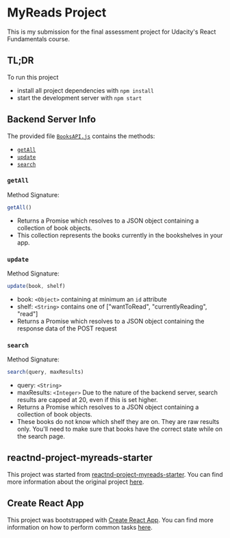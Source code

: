 # MyReads Project

This is my submission for the final assessment project for Udacity's React Fundamentals course.

## TL;DR

To run this project

* install all project dependencies with `npm install`
* start the development server with `npm start`

## Backend Server Info

The provided file [`BooksAPI.js`](src/BooksAPI.js) contains the methods:

* [`getAll`](#getall)
* [`update`](#update)
* [`search`](#search)

### `getAll`

Method Signature:

```js
getAll()
```

* Returns a Promise which resolves to a JSON object containing a collection of book objects.
* This collection represents the books currently in the bookshelves in your app.

### `update`

Method Signature:

```js
update(book, shelf)
```

* book: `<Object>` containing at minimum an `id` attribute
* shelf: `<String>` contains one of ["wantToRead", "currentlyReading", "read"]  
* Returns a Promise which resolves to a JSON object containing the response data of the POST request

### `search`

Method Signature:

```js
search(query, maxResults)
```

* query: `<String>`
* maxResults: `<Integer>` Due to the nature of the backend server, search results are capped at 20, even if this is set higher.
* Returns a Promise which resolves to a JSON object containing a collection of book objects.
* These books do not know which shelf they are on. They are raw results only. You'll need to make sure that books have the correct state while on the search page.

## reactnd-project-myreads-starter

This project was started from [reactnd-project-myreads-starter](https://github.com/udacity/reactnd-project-myreads-starter). You can find more information about the original project [here](https://raw.githubusercontent.com/udacity/reactnd-project-myreads-starter/master/README.md).

## Create React App

This project was bootstrapped with [Create React App](https://github.com/facebookincubator/create-react-app). You can find more information on how to perform common tasks [here](https://github.com/facebookincubator/create-react-app/blob/master/packages/react-scripts/template/README.md).